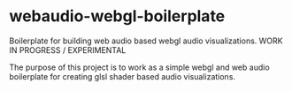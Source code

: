 # webaudio-webgl-boilerplate
Boilerplate for building web audio based webgl audio visualizations.  WORK IN PROGRESS / EXPERIMENTAL

The purpose of this project is to work as a simple webgl and web audio boilerplate for creating glsl shader based audio visualizations.
